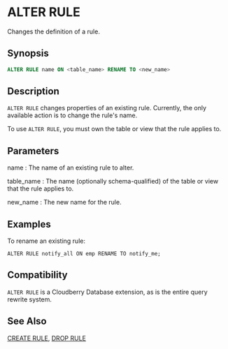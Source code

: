 # ALTER RULE

Changes the definition of a rule.

## Synopsis

```sql
ALTER RULE name ON <table_name> RENAME TO <new_name>
```

## Description

`ALTER RULE` changes properties of an existing rule. Currently, the only available action is to change the rule's name.

To use `ALTER RULE`, you must own the table or view that the rule applies to.

## Parameters

name
:   The name of an existing rule to alter.

table_name
:   The name (optionally schema-qualified) of the table or view that the rule applies to.

new_name
:   The new name for the rule.

## Examples

To rename an existing rule:

```
ALTER RULE notify_all ON emp RENAME TO notify_me; 
```

## Compatibility

`ALTER RULE` is a Cloudberry Database extension, as is the entire query rewrite system.

## See Also

[CREATE RULE](/docs/sql-statements/sql-statement-create-rule.md), [DROP RULE](/docs/sql-statements/sql-statement-drop-rule.md)


